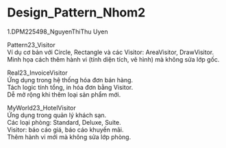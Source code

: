 # Design_Pattern_Nhom2

1.DPM225498_NguyenThiThu Uyen

  Pattern23_Visitor  
  Ví dụ cơ bản với Circle, Rectangle và các Visitor: AreaVisitor, DrawVisitor.  
  Minh họa cách thêm hành vi (tính diện tích, vẽ hình) mà không sửa lớp gốc.  

  Real23_InvoiceVisitor  
  Ứng dụng trong hệ thống hóa đơn bán hàng.  
  Tách logic tính tổng, in hóa đơn bằng Visitor.  
  Dễ mở rộng khi thêm loại sản phẩm mới.  

  MyWorld23_HotelVisitor  
  Ứng dụng trong quản lý khách sạn.  
  Các loại phòng: Standard, Deluxe, Suite.  
  Visitor: báo cáo giá, báo cáo khuyến mãi.  
  Thêm hành vi mới mà không sửa lớp phòng.
